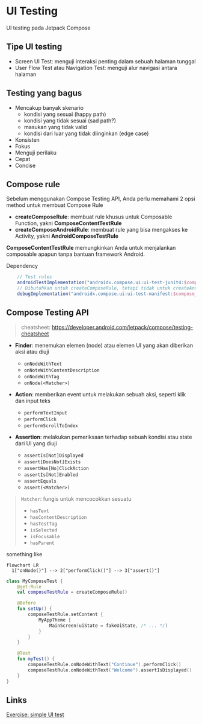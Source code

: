 # UI Testing

UI testing pada Jetpack Compose

## Tipe UI testing

- Screen UI Test: menguji interaksi penting dalam sebuah halaman tunggal
- User Flow Test atau Navigation Test: menguji alur navigasi antara halaman

## Testing yang bagus

- Mencakup banyak skenario
  - kondisi yang sesuai (happy path)
  - kondisi yang tidak sesuai (sad path?)
  - masukan yang tidak valid
  - kondisi dari luar yang tidak diinginkan (edge case)
- Konsisten
- Fokus
- Menguji perilaku
- Cepat
- Concise

## Compose rule

Sebelum menggunakan Compose Testing API, Anda perlu memahami 2 opsi method untuk membuat Compose Rule

- **createComposeRule**: membuat rule khusus untuk Composable Function, yakni **ComposeContentTestRule**
- **createComposeAndroidRule**: membuat rule yang bisa mengakses ke Activity, yakni **AndroidComposeTestRule**

**ComposeContentTestRule** memungkinkan Anda untuk menjalankan composable apapun tanpa bantuan framework Android.

Dependency

```groovy
    // Test rules
    androidTestImplementation("androidx.compose.ui:ui-test-junit4:$compose_version")
    // Dibutuhkan untuk createComposeRule, tetapi tidak untuk createAndroidComposeRule:
    debugImplementation("androidx.compose.ui:ui-test-manifest:$compose_version")
```

## Compose Testing API

> cheatsheet: https://developer.android.com/jetpack/compose/testing-cheatsheet

- **Finder**: menemukan elemen (node) atau elemen UI yang akan diberikan aksi atau diuji

  - `onNodeWithText`
  - `onNoteWithContentDescription`
  - `onNodeWithTag`
  - `onNode(<Matcher>)`

- **Action**: memberikan event untuk melakukan sebuah aksi, seperti klik dan input teks

  - `performTextInput`
  - `performClick`
  - `performScrollToIndex`

- **Assertion**: melakukan pemeriksaan terhadap sebuah kondisi atau state dari UI yang diuji

  - `assertIs[Not]Displayed`
  - `assert[DoesNot]Exists`
  - `assertHas[No]ClickAction`
  - `assertIs[Not]Enabled`
  - `assertEquals`
  - `assert(<Matcher>)`

> `Matcher`: fungis untuk mencocokkan sesuatu
>
> - `hasText`
> - `hasContentDescription`
> - `hasTestTag`
> - `isSelected`
> - `isFocusable`
> - `hasParent`

something like

```mermaid
flowchart LR
  1["onNode()"] --> 2["performClick()"] --> 3["assert()"]
```

```kotlin
class MyComposeTest {
    @get:Rule
    val composeTestRule = createComposeRule()

    @Before
    fun setUp() {
        composeTestRule.setContent {
            MyAppTheme {
                MainScreen(uiState = fakeUiState, /* ... */)
            }
        }
    }

    @Test
    fun myTest() {
        composeTestRule.onNodeWithText("Continue").performClick()
        composeTestRule.onNodeWithText("Welcome").assertIsDisplayed()
    }
}
```

## Links

[Exercise: simple UI test](./MyComposeTesting/app/src/androidTest/java/com/example/mycomposetesting/ui/CalculatorAppTest.kt)
